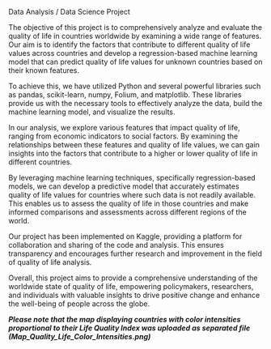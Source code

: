 Data Analysis / Data Science Project

The objective of this project is to comprehensively analyze and evaluate the quality of life in countries worldwide by examining a wide range of features. 
Our aim is to identify the factors that contribute to different quality of life values across countries and develop a regression-based machine learning model 
that can predict quality of life values for unknown countries based on their known features.

To achieve this, we have utilized Python and several powerful libraries such as pandas, scikit-learn, numpy, Folium, and matplotlib. 
These libraries provide us with the necessary tools to effectively analyze the data, build the machine learning model, and visualize the results.

In our analysis, we explore various features that impact quality of life, ranging from economic indicators to social factors. 
By examining the relationships between these features and quality of life values, we can gain insights into the factors that contribute to a 
higher or lower quality of life in different countries.

By leveraging machine learning techniques, specifically regression-based models, we can develop a predictive model that accurately estimates quality 
of life values for countries where such data is not readily available. This enables us to assess the quality of life in those countries and make informed 
comparisons and assessments across different regions of the world.

Our project has been implemented on Kaggle, providing a platform for collaboration and sharing of the code and analysis. This ensures transparency and encourages 
further research and improvement in the field of quality of life analysis.

Overall, this project aims to provide a comprehensive understanding of the worldwide state of quality of life, empowering policymakers, researchers, and individuals 
with valuable insights to drive positive change and enhance the well-being of people across the globe.


***Please note that the map  displaying countries with color intensities proportional to their Life Quality Index was uploaded as separated file (Map_Quality_Life_Color_Intensities.png)***
